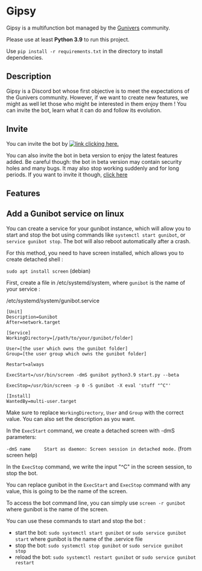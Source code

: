 # Gipsy

Gipsy is a multifunction bot managed by the [Gunivers](https://gunivers.net) community.

Please use at least **Python 3.9** to run this project.

Use `pip install -r requirements.txt` in the directory to install dependencies.

## **Description**

Gipsy is a Discord bot whose first objective is to meet the expectations of the Gunivers community. However, if we want to create new features, we might as well let those who might be interested in them enjoy them !
You can invite the bot, learn what it can do and follow its evolution.

## **Invite**

You can invite the bot by [![link](uploads/32dc3a164398f67799a6cfe7206c12ca/link.png) clicking here.](http://utip.io/s/1yhs7W)

You can also invite the bot in beta version to enjoy the latest features added. Be careful though: the bot in beta version may contain security holes and many bugs. It may also stop working suddenly and for long periods. If you want to invite it though, [click here](https://discordapp.com/oauth2/authorize?client_id=813836349147840513&scope=bot&permissions=8)

## **Features**


## **Add a Gunibot service on linux**

You can create a service for your gunibot instance, which will allow you to start and stop the bot using commands like `systemctl start gunibot`, or `service gunibot stop`. The bot will also reboot automatically after a crash.

For this method, you need to have screen installed, which allows you to create detached shell :

`sudo apt install screen` (debian)

First, create a file in /etc/systemd/system, where `gunibot` is the name of your service :

/etc/systemd/system/gunibot.service
```
[Unit]
Description=Gunibot
After=network.target

[Service]
WorkingDirectory=[/path/to/your/gunibot/folder]

User=[the user which owns the gunibot folder]
Group=[the user group which owns the gunibot folder]

Restart=always

ExecStart=/usr/bin/screen -dmS gunibot python3.9 start.py --beta

ExecStop=/usr/bin/screen -p 0 -S gunibot -X eval 'stuff "^C"'

[Install]
WantedBy=multi-user.target
```

Make sure to replace `WorkingDirectory`, `User` and `Group` with the correct value. You can also set the description as you want.

In the `ExecStart` command, we create a detached screen with -dmS parameters:

`-dmS name     Start as daemon: Screen session in detached mode.` (from screen help)

In the `ExecStop` command, we write the input "^C" in the screen session, to stop the bot.

You can replace gunibot in the `ExecStart` and `ExecStop` command with any value, this is going to be the name of the screen.

To access the bot command line, you can simply use `screen -r gunibot` where gunibot is the name of the screen.

You can use these commands to start and stop the bot :

* start the bot: `sudo systemctl start gunibot` or `sudo service gunibot start` where gunibot is the name of the .service file
* stop the bot: `sudo systemctl stop gunibot` or `sudo service gunibot stop`
* reload the bot: `sudo systemctl restart gunibot` or `sudo service gunibot restart`
